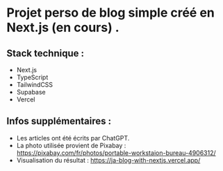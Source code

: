 # Projet perso de blog simple créé en Next.js (en cours) .

## Stack technique :

- Next.js
- TypeScript
- TailwindCSS
- Supabase
- Vercel

## Infos supplémentaires :

- Les articles ont été écrits par ChatGPT.
- La photo utilisée provient de Pixabay : https://pixabay.com/fr/photos/portable-workstaion-bureau-4906312/ 
- Visualisation du résultat : https://ja-blog-with-nextjs.vercel.app/